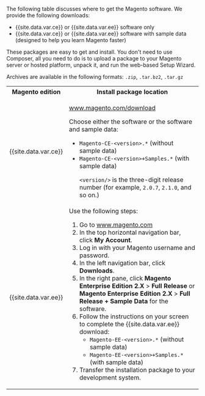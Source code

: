 The following table discusses where to get the Magento software. We provide the following downloads:

* {{site.data.var.ce}} or {{site.data.var.ee}} software only
* {{site.data.var.ce}} or {{site.data.var.ee}} software with sample data (designed to help you learn Magento faster)

These packages are easy to get and install. You don't need to use Composer, all you need to do is to upload a package to your Magento server or hosted platform, unpack it, and run the web-based Setup Wizard.

Archives are available in the following formats: `.zip`, `.tar.bz2`, `.tar.gz`

<table>
 <col width="30%">
 <col width="70%">
<tbody>
<tr>
 <th>Magento edition</th>
 <th>Install package location</th>
</tr>
<tr>
 <td>{{site.data.var.ce}}</td>
 <td><p><a href="http://magento.com/download">www.magento.com/download</a></p>
  <p>Choose either the software or the software and sample data:</p>
  <ul><li><code>Magento-CE-&lt;version>.*</code> (without sample data)</li>
   <li><code>Magento-CE-&lt;version>+Samples.*</code> (with sample data)</li>
   <p><code>&lt;version/></code> is the three-digit release number (for example, <code>2.0.7</code>, <code>2.1.0</code>, and so on.)</p></ul></td>
</tr>
<tr>
 <td>{{site.data.var.ee}}</td>
 <td>Use the following steps:
 <ol><li>Go to <a href="http://magento.com">www.magento.com</a></li>
 <li>In the top horizontal navigation bar, click <strong>My Account</strong>.</li>
 <li>Log in with your Magento username and password.</li>
 <li>In the left navigation bar, click <strong>Downloads</strong>.</li>
 <li>In the right pane, click <strong>Magento Enterprise Edition 2.X</strong> > <strong>Full Release</strong> or <strong>Magento Enterprise Edition 2.X</strong> > <strong>Full Release + Sample Data</strong> for the software.</li>
 <li>Follow the instructions on your screen to complete the {{site.data.var.ee}} download:
  <ul><li><code>Magento-EE-&lt;version>.*</code> (without sample data)</li>
   <li><code>Magento-EE-&lt;version>+Samples.*</code> (with sample data)</li></ul>

 </li>
 <li>Transfer the installation package to your development system.</li></ol></td>
</tr>
</tbody>
</table>
